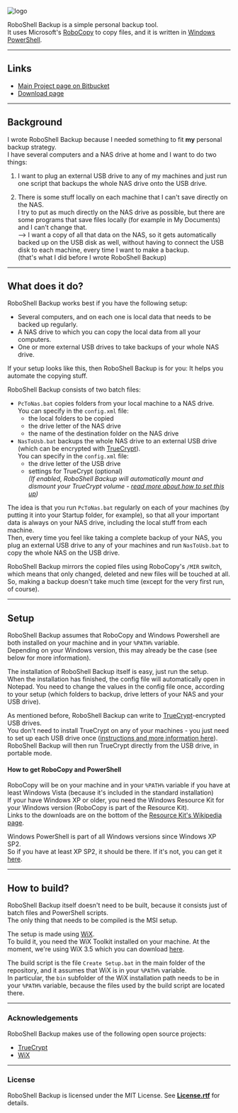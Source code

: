 ![logo](https://bitbucket.org/christianspecht/roboshell-backup/raw/tip/img/banner.png)

RoboShell Backup is a simple personal backup tool.  
It uses Microsoft's [RoboCopy](http://en.wikipedia.org/wiki/Robocopy) to copy files, and it is written in [Windows PowerShell](http://en.wikipedia.org/wiki/Windows_PowerShell).

---

## Links

- [Main Project page on Bitbucket](https://bitbucket.org/christianspecht/roboshell-backup)
- [Download page](https://bitbucket.org/christianspecht/roboshell-backup/downloads)

---

## Background

I wrote RoboShell Backup because I needed something to fit **my** personal backup strategy.  
I have several computers and a NAS drive at home and I want to do two things:

1. I want to plug an external USB drive to any of my machines and just run one script that backups the whole NAS drive onto the USB drive.

2. There is some stuff locally on each machine that I can't save directly on the NAS.  
I try to put as much directly on the NAS drive as possible, but there are some programs that save files locally (for example in My Documents) and I can't change that.  
--> I want a copy of all that data on the NAS, so it gets automatically backed up on the USB disk as well, without having to connect the USB disk to each machine, every time I want to make a backup.  
(that's what I did before I wrote RoboShell Backup)

---

## What does it do?

RoboShell Backup works best if you have the following setup:

- Several computers, and on each one is local data that needs to be backed up regularly.
- A NAS drive to which you can copy the local data from all your computers.
- One or more external USB drives to take backups of your whole NAS drive.

If your setup looks like this, then RoboShell Backup is for you: It helps you automate the copying stuff.

RoboShell Backup consists of two batch files:

- `PcToNas.bat` copies folders from your local machine to a NAS drive.  
You can  specify in the `config.xml` file:  
  - the local folders to be copied
  - the drive letter of the NAS drive
  - the name of the destination folder on the NAS drive
- `NasToUsb.bat` backups the whole NAS drive to an external USB drive  
(which can be encrypted with [TrueCrypt](http://www.truecrypt.org/)).  
You can specify in the `config.xml` file:
  - the drive letter of the USB drive
  - settings for TrueCrypt (optional)  
*(If enabled, RoboShell Backup will automatically mount and dismount your TrueCrypt volume - [read more about how to set this up](http://christianspecht.de/2012/04/30/roboshell-backup-1-1-now-with-truecrypt-integration/))*

The idea is that you run `PcToNas.bat` regularly on each of your machines (by putting it into your Startup folder, for example), so that all your important data is always on your NAS drive, including the local stuff from each machine.  
Then, every time you feel like taking a complete backup of your NAS, you plug an external USB drive to any of your machines and run `NasToUsb.bat` to copy the whole NAS on the USB drive.

RoboShell Backup mirrors the copied files using RoboCopy's `/MIR` switch, which means that only changed, deleted and new files will be touched at all.
So, making a backup doesn't take much time (except for the very first run, of course).

---

## Setup

RoboShell Backup assumes that RoboCopy and Windows Powershell are both installed on your machine and in your `%PATH%` variable.  
Depending on your Windows version, this may already be the case (see below for more information).

The installation of RoboShell Backup itself is easy, just run the setup.  
When the installation has finished, the config file will automatically open in Notepad. You need to change the values in the config file once, according to your setup (which folders to backup, drive letters of your NAS and your USB drive).

As mentioned before, RoboShell Backup can write to [TrueCrypt](http://www.truecrypt.org/)-encrypted USB drives.  
You don't need to install TrueCrypt on any of your machines - you just need to set up each USB drive once ([instructions and more information here](http://christianspecht.de/2012/04/30/roboshell-backup-1-1-now-with-truecrypt-integration/)). RoboShell Backup will then run TrueCrypt directly from the USB drive, in portable mode.

#### How to get RoboCopy and PowerShell

RoboCopy will be on your machine and in your `%PATH%` variable if you have at least Windows Vista (because it's included in the standard installation)  
If your have Windows XP or older, you need the Windows Resource Kit for your Windows version (RoboCopy is part of the Resource Kit).  
Links to the downloads are on the bottom of the [Resource Kit's Wikipedia page](http://en.wikipedia.org/wiki/Windows_Resource_Kit).

Windows PowerShell is part of all Windows versions since Windows XP SP2.  
So if you have at least XP SP2, it should be there. If it's not, you can get it [here](http://www.microsoft.com/powershell).

---

## How to build?

RoboShell Backup itself doesn't need to be built, because it consists just of batch files and PowerShell scripts.  
The only thing that needs to be compiled is the MSI setup.

The setup is made using [WiX](http://wix.codeplex.com/).  
To build it, you need the WiX Toolkit installed on your machine. At the moment, we're using WiX 3.5 which you can download [here](http://wix.codeplex.com/releases/view/60102).

The build script is the file `Create Setup.bat` in the main folder of the repository, and it assumes that WiX is in your `%PATH%` variable.  
In particular, the `bin` subfolder of the WiX installation path needs to be in your `%PATH%` variable, because the files used by the build script are located there.

---

### Acknowledgements

RoboShell Backup makes use of the following open source projects:

 - [TrueCrypt](http://www.truecrypt.org/)
 - [WiX](http://wix.codeplex.com/)

---

### License

RoboShell Backup is licensed under the MIT License. See **[License.rtf](https://bitbucket.org/christianspecht/roboshell-backup/src/tip/src/License.rtf)** for details.